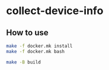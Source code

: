 # collect-device-info

## How to use
```sh
make -f docker.mk install
make -f docker.mk bash
```
```sh
make -B build
```

